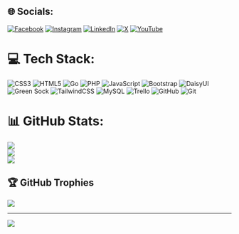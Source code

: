 
## 🌐 Socials:
[![Facebook](https://img.shields.io/badge/Facebook-%231877F2.svg?logo=Facebook&logoColor=white)](https://facebook.com/EntityNull) [![Instagram](https://img.shields.io/badge/Instagram-%23E4405F.svg?logo=Instagram&logoColor=white)](https://instagram.com/@endaadittia) [![LinkedIn](https://img.shields.io/badge/LinkedIn-%230077B5.svg?logo=linkedin&logoColor=white)](https://linkedin.com/in/enda-adittia-saputra-0bb437257) [![X](https://img.shields.io/badge/X-black.svg?logo=X&logoColor=white)](https://x.com/@EntityNull12) [![YouTube](https://img.shields.io/badge/YouTube-%23FF0000.svg?logo=YouTube&logoColor=white)](https://youtube.com/@EntityNull) 

# 💻 Tech Stack:
![CSS3](https://img.shields.io/badge/css3-%231572B6.svg?style=for-the-badge&logo=css3&logoColor=white) ![HTML5](https://img.shields.io/badge/html5-%23E34F26.svg?style=for-the-badge&logo=html5&logoColor=white) ![Go](https://img.shields.io/badge/go-%2300ADD8.svg?style=for-the-badge&logo=go&logoColor=white) ![PHP](https://img.shields.io/badge/php-%23777BB4.svg?style=for-the-badge&logo=php&logoColor=white) ![JavaScript](https://img.shields.io/badge/javascript-%23323330.svg?style=for-the-badge&logo=javascript&logoColor=%23F7DF1E) ![Bootstrap](https://img.shields.io/badge/bootstrap-%238511FA.svg?style=for-the-badge&logo=bootstrap&logoColor=white) ![DaisyUI](https://img.shields.io/badge/daisyui-5A0EF8?style=for-the-badge&logo=daisyui&logoColor=white) ![Green Sock](https://img.shields.io/badge/green%20sock-88CE02?style=for-the-badge&logo=greensock&logoColor=white) ![TailwindCSS](https://img.shields.io/badge/tailwindcss-%2338B2AC.svg?style=for-the-badge&logo=tailwind-css&logoColor=white) ![MySQL](https://img.shields.io/badge/mysql-4479A1.svg?style=for-the-badge&logo=mysql&logoColor=white) ![Trello](https://img.shields.io/badge/Trello-%23026AA7.svg?style=for-the-badge&logo=Trello&logoColor=white) ![GitHub](https://img.shields.io/badge/github-%23121011.svg?style=for-the-badge&logo=github&logoColor=white) ![Git](https://img.shields.io/badge/git-%23F05033.svg?style=for-the-badge&logo=git&logoColor=white)
# 📊 GitHub Stats:
![](https://github-readme-stats.vercel.app/api?username=EntityNull12&theme=transparent&hide_border=true&include_all_commits=true&count_private=true)<br/>
![](https://nirzak-streak-stats.vercel.app/?user=EntityNull12&theme=transparent&hide_border=true)<br/>
![](https://github-readme-stats.vercel.app/api/top-langs/?username=EntityNull12&theme=transparent&hide_border=true&include_all_commits=true&count_private=true&layout=compact)

## 🏆 GitHub Trophies
![](https://github-profile-trophy.vercel.app/?username=EntityNull12&theme=transparent&no-frame=true&no-bg=true&margin-w=4)

---
[![](https://visitcount.itsvg.in/api?id=EntityNull12&icon=0&color=3)](https://visitcount.itsvg.in)

<!-- Proudly created with GPRM ( https://gprm.itsvg.in ) -->
